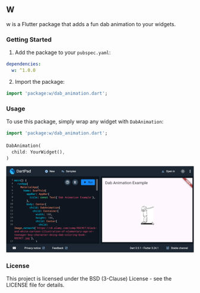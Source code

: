 ## W

w is a Flutter package that adds a fun dab animation to your widgets.

### Getting Started

1. Add the package to your `pubspec.yaml`:
```yaml
dependencies:
  w: ^1.0.0
```
2. Import the package:
```dart
import 'package:w/dab_animation.dart';
```

### Usage

To use this package, simply wrap any widget with `DabAnimation`:

```dart
import 'package:w/dab_animation.dart';

DabAnimation(
  child: YourWidget(),
)
```

![Demo](./example/demo.gif)

### License

This project is licensed under the BSD (3-Clause) License - see the LICENSE file for details.